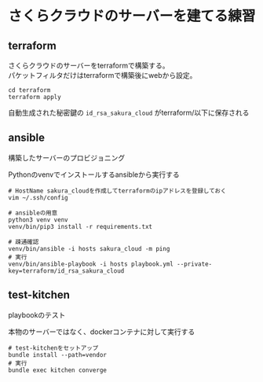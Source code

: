 # さくらクラウドのサーバーを建てる練習
## terraform
さくらクラウドのサーバーをterraformで構築する。  
パケットフィルタだけはterraformで構築後にwebから設定。

```
cd terraform
terraform apply
```

自動生成された秘密鍵の `id_rsa_sakura_cloud` がterraform/以下に保存される

## ansible
構築したサーバーのプロビジョニング

Pythonのvenvでインストールするansibleから実行する

```
# HostName sakura_cloudを作成してterraformのipアドレスを登録しておく
vim ~/.ssh/config

# ansibleの用意
python3 venv venv
venv/bin/pip3 install -r requirements.txt

# 疎通確認
venv/bin/ansible -i hosts sakura_cloud -m ping
# 実行
venv/bin/ansible-playbook -i hosts playbook.yml --private-key=terraform/id_rsa_sakura_cloud
```

## test-kitchen
playbookのテスト

本物のサーバーではなく、dockerコンテナに対して実行する

```
# test-kitchenをセットアップ
bundle install --path=vendor
# 実行
bundle exec kitchen converge
```
